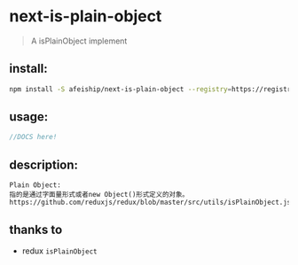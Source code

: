# next-is-plain-object
> A isPlainObject implement

## install:
```bash
npm install -S afeiship/next-is-plain-object --registry=https://registry.npm.taobao.org
```

## usage:
```js
//DOCS here!
```

## description:
~~~
Plain Object: 
指的是通过字面量形式或者new Object()形式定义的对象。 
https://github.com/reduxjs/redux/blob/master/src/utils/isPlainObject.js
~~~

## thanks to
- redux `isPlainObject`
